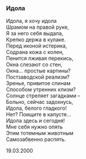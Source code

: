 ### Идола

Идола, я хочу идола  
Шрамом на правой руке,   
Я за него себя выдала,  
Крепко держа в кулаке.  
Перед иконой истерика,  
Содрана кожа с колен,  
Пенится лживая перекись,  
Окна слезают со стен,  
Окна… простые картины?  
Постзаводской реализм?  
Зренье, привитое спинам  
Способом утренних клизм?  
Солнце стреляет загадками –   
Больно, сейчас задохнусь,  
Идола, белого гладкого!  
Нет? Поищите в капусте…  
Идола здесь и сегодня!  
Мне себя нужно опять  
Этим тотемным животным  
Самозабвенно распять.

19.03.2000
